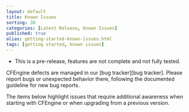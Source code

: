 ```yaml
---
layout: default
title: Known Issues
sorting: 30
categories: [Latest Release, Known Issues]
published: true
alias: getting-started-known-issues.html
tags: [getting started, known issues]
---
```




* This is a pre-release, features are not complete and not fully tested.

<!--- TODO: move up when no longer a pre-release
-->

CFEngine defects are managed in our [bug tracker][bug tracker]. Please report
bugs or unexpected behavior there, following the documented guideline for new
bug reports.

The items below highlight issues that require additional awareness when starting
with CFEngine or when upgrading from a previous version.

